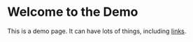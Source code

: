 # Welcome to the Demo

This is a demo page. It can have lots of things, including [links](demo-reflection).

